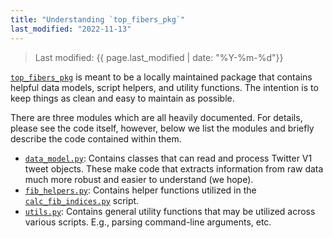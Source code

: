 ```yaml
---
title: "Understanding `top_fibers_pkg`"
last_modified: "2022-11-13"
---
```

> Last modified: {{ page.last_modified | date: "%Y-%m-%d"}}

[`top_fibers_pkg`](https://github.com/mr-devs/top-fibers/tree/main/package) is meant to be a locally maintained package that contains helpful data models, script helpers, and utility functions.
The intention is to keep things as clean and easy to maintain as possible.

There are three modules which are all heavily documented. 
For details, please see the code itself, however, below we list the modules and briefly describe the code contained within them.

- [`data_model.py`](https://github.com/mr-devs/top-fibers/blob/main/package/top_fibers_pkg/data_model.py): Contains classes that can read and process Twitter V1 tweet objects. These make code that extracts information from raw data much more robust and easier to understand (we hope).
- [`fib_helpers.py`](https://github.com/mr-devs/top-fibers/blob/main/package/top_fibers_pkg/fib_helpers.py): Contains helper functions utilized in the [`calc_fib_indices.py`](https://github.com/mr-devs/top-fibers/blob/main/scripts/calc_fib_indices.py) script.
- [`utils.py`](https://github.com/mr-devs/top-fibers/blob/main/package/top_fibers_pkg/utils.py): Contains general utility functions that may be utilized across various scripts. E.g., parsing command-line arguments, etc.